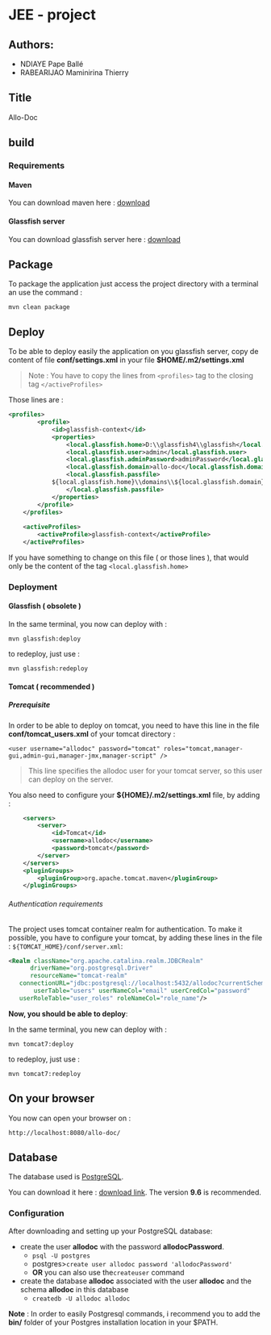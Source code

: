 # JEE - project 

## Authors:

- NDIAYE Pape Ballé
- RABEARIJAO Maminirina Thierry

## Title

Allo-Doc

## build

### Requirements

#### Maven

You can download maven here : [download](https://maven.apache.org/download.cgi)

#### Glassfish server

You can download glassfish server here : [download](https://glassfish.java.net/download.html)

## Package

To package the application just access the project directory with a terminal an use the command : 

`mvn clean package`

## Deploy 

To be able to deploy easily the application on you glassfish server, copy de content of file **conf/settings.xml** in your file
**$HOME/.m2/settings.xml**

> Note : You have to copy the lines from `<profiles>` tag to the closing tag `</activeProfiles>`

Those lines are : 

```xml
<profiles>
        <profile>
            <id>glassfish-context</id>
            <properties>
                <local.glassfish.home>D:\\glassfish4\\glassfish</local.glassfish.home>
                <local.glassfish.user>admin</local.glassfish.user>
                <local.glassfish.adminPassword>adminPassword</local.glassfish.adminPassword>
                <local.glassfish.domain>allo-doc</local.glassfish.domain>
                <local.glassfish.passfile>
            ${local.glassfish.home}\\domains\\${local.glassfish.domain}\\config\\domain-passwords
                </local.glassfish.passfile>
            </properties>
        </profile>
    </profiles>
 
    <activeProfiles>
        <activeProfile>glassfish-context</activeProfile>
    </activeProfiles>
```

If you have something to change on this file ( or those lines ), that would only be the content of the tag `<local.glassfish.home>`

### Deployment 

#### Glassfish ( obsolete )

In the same terminal, you now can deploy with : 

`mvn glassfish:deploy`

to redeploy, just use : 

`mvn glassfish:redeploy`

#### Tomcat ( recommended )


##### Prerequisite 

In order to be able to deploy on tomcat, you need to have this line in the file
**conf/tomcat_users.xml** of your tomcat directory : 

`<user username="allodoc" password="tomcat" roles="tomcat,manager-gui,admin-gui,manager-jmx,manager-script" />`

> This line specifies the allodoc user for your tomcat server, so this user can deploy on the server.

You also need to configure your **${HOME}/.m2/settings.xml** file, by adding : 


```xml
    <servers>
        <server>
            <id>Tomcat</id>
            <username>allodoc</username>
            <password>tomcat</password>
        </server>
    </servers>
    <pluginGroups>
        <pluginGroup>org.apache.tomcat.maven</pluginGroup>
    </pluginGroups>
```
###### Authentication requirements

The project uses tomcat container realm for authentication.
To make it possible, you have to configure your tomcat, by adding these lines in the file : 
`${TOMCAT_HOME}/conf/server.xml`:

```xml
<Realm className="org.apache.catalina.realm.JDBCRealm"
      driverName="org.postgresql.Driver"
      resourceName="tomcat-realm"
   connectionURL="jdbc:postgresql://localhost:5432/allodoc?currentSchema=allodoc&amp;user=allodoc&amp;password=allodocPassword"
       userTable="users" userNameCol="email" userCredCol="password"
   userRoleTable="user_roles" roleNameCol="role_name"/>
```


**Now, you should be able to deploy**:

In the same terminal, you new can deploy with :

`mvn tomcat7:deploy`

to redeploy, just use : 

`mvn tomcat7:redeploy`



## On your browser

You now can open your browser on : 

`http://localhost:8080/allo-doc/`


## Database

The database used is [PostgreSQL](https://www.postgresql.org/).

You can download it here : [download link](http://www.enterprisedb.com/products-services-training/pgdownload#windows). The version **9.6** is recommended.

### Configuration 

After downloading and setting up your PostgreSQL database:

- create the user **allodoc** with the password **allodocPassword**.
    - `psql -U postgres`
    - postgres>`create user allodoc password 'allodocPassword'`
    - **OR** you can also use the`createuser` command
- create the database **allodoc** associated with the user **allodoc** and the schema **allodoc** in this database
    - `createdb -U allodoc allodoc`
    
**Note** : In order to easily Postgresql commands, i recommend you to add the **bin/** folder of your Postgres installation location in your $PATH.

